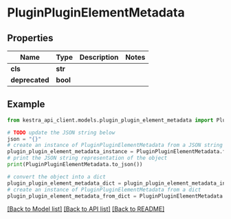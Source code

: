 # PluginPluginElementMetadata


## Properties

Name | Type | Description | Notes
------------ | ------------- | ------------- | -------------
**cls** | **str** |  | 
**deprecated** | **bool** |  | 

## Example

```python
from kestra_api_client.models.plugin_plugin_element_metadata import PluginPluginElementMetadata

# TODO update the JSON string below
json = "{}"
# create an instance of PluginPluginElementMetadata from a JSON string
plugin_plugin_element_metadata_instance = PluginPluginElementMetadata.from_json(json)
# print the JSON string representation of the object
print(PluginPluginElementMetadata.to_json())

# convert the object into a dict
plugin_plugin_element_metadata_dict = plugin_plugin_element_metadata_instance.to_dict()
# create an instance of PluginPluginElementMetadata from a dict
plugin_plugin_element_metadata_from_dict = PluginPluginElementMetadata.from_dict(plugin_plugin_element_metadata_dict)
```
[[Back to Model list]](../README.md#documentation-for-models) [[Back to API list]](../README.md#documentation-for-api-endpoints) [[Back to README]](../README.md)



